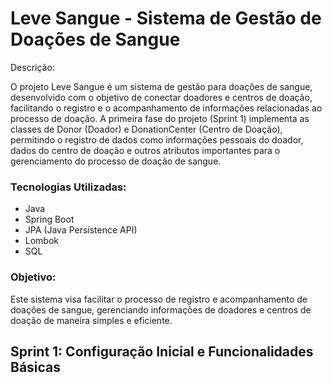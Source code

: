 # Leve Sangue - Sistema de Gestão de Doações de Sangue
Descrição:

O projeto Leve Sangue é um sistema de gestão para doações de sangue, desenvolvido com o objetivo de conectar doadores e centros de doação, facilitando o registro e o acompanhamento de informações relacionadas ao processo de doação. A primeira fase do projeto (Sprint 1) implementa as classes de Donor (Doador) e DonationCenter (Centro de Doação), permitindo o registro de dados como informações pessoais do doador, dados do centro de doação e outros atributos importantes para o gerenciamento do processo de doação de sangue.

### Tecnologias Utilizadas:

- Java
- Spring Boot
- JPA (Java Persistence API)
- Lombok
- SQL
  
### Objetivo: 
Este sistema visa facilitar o processo de registro e acompanhamento de doações de sangue, gerenciando informações de doadores e centros de doação de maneira simples e eficiente.

## Sprint 1: Configuração Inicial e Funcionalidades Básicas
